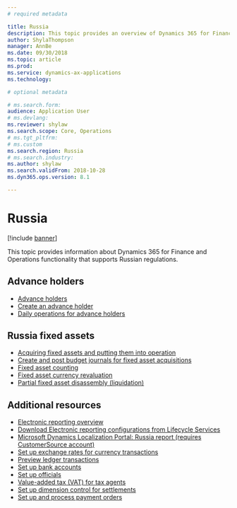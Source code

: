 ```yaml
---
# required metadata

title: Russia
description: This topic provides an overview of Dynamics 365 for Finance and Operations functionality that is specific to Russia.
author: ShylaThompson
manager: AnnBe
ms.date: 09/30/2018
ms.topic: article
ms.prod: 
ms.service: dynamics-ax-applications
ms.technology: 

# optional metadata

# ms.search.form:
audience: Application User
# ms.devlang: 
ms.reviewer: shylaw
ms.search.scope: Core, Operations
# ms.tgt_pltfrm: 
# ms.custom
ms.search.region: Russia
# ms.search.industry: 
ms.author: shylaw
ms.search.validFrom: 2018-10-28
ms.dyn365.ops.version: 8.1

---
```


# Russia

[!include [banner](../includes/banner.md)]

This topic provides information about Dynamics 365 for Finance and Operations functionality that supports Russian regulations. 

## Advance holders
- [Advance holders](rus-advance-holders.md)
- [Create an advance holder](emea-advance-holders.md#create-an-advance-holder)
- [Daily operations for advance holders](rus-advance-holders-daily-operations.md)

## Russia fixed assets

- [Acquiring fixed assets and putting them into operation](rus-fixed-asset-acquisition.md)
- [Create and post budget journals for fixed asset acquisitions](rus-post-budget-fixed-asset-acquisition.md)
- [Fixed asset counting](rus-fixed-assets-counting.md)
- [Fixed asset currency revaluation](rus-fixed-asset-currency-revaluation.md)
- [Partial fixed asset disassembly (liquidation)](rus-fixed-assets-disassembly.md)


## Additional resources

- [Electronic reporting overview](../../dev-itpro/analytics/general-electronic-reporting.md)
- [Download Electronic reporting configurations from Lifecycle Services](../../dev-itpro/analytics/download-electronic-reporting-configuration-lcs.md)
- [Microsoft Dynamics Localization Portal: Russia report (requires CustomerSource account)](https://mbs.microsoft.com/files/customer/AX/Support/supportnews/RussianFederation.html)
- [Set up exchange rates for currency transactions](rus-exchange-difference.md)
- [Preview ledger transactions](rus-ledger-transactions-preview.md)
- [Set up bank accounts](rus-local-settings-requisites-bank-module.md)
- [Set up officials](rus-officials.md)
- [Value-added tax (VAT) for tax agents](rus-tax-agent.md)
- [Set up dimension control for settlements](rus-transactions-settlement-date.md)
- [Set up and process payment orders](rus-payment-order-settings-processing.md)
